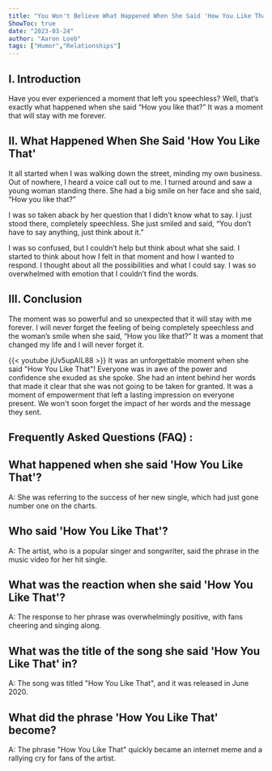 ```yaml
---
title: "You Won't Believe What Happened When She Said 'How You Like That'!"
ShowToc: true 
date: "2023-03-24"
author: "Aaron Loeb" 
tags: ["Humor","Relationships"]
---
```

## I. Introduction

Have you ever experienced a moment that left you speechless? Well, that’s exactly what happened when she said “How you like that?” It was a moment that will stay with me forever. 

## II. What Happened When She Said 'How You Like That'

It all started when I was walking down the street, minding my own business. Out of nowhere, I heard a voice call out to me. I turned around and saw a young woman standing there. She had a big smile on her face and she said, “How you like that?” 

I was so taken aback by her question that I didn’t know what to say. I just stood there, completely speechless. She just smiled and said, “You don’t have to say anything, just think about it.” 

I was so confused, but I couldn’t help but think about what she said. I started to think about how I felt in that moment and how I wanted to respond. I thought about all the possibilities and what I could say. I was so overwhelmed with emotion that I couldn’t find the words. 

## III. Conclusion

The moment was so powerful and so unexpected that it will stay with me forever. I will never forget the feeling of being completely speechless and the woman’s smile when she said, “How you like that?” It was a moment that changed my life and I will never forget it.

{{< youtube jUv5upAIL88 >}} 
It was an unforgettable moment when she said "How You Like That"! Everyone was in awe of the power and confidence she exuded as she spoke. She had an intent behind her words that made it clear that she was not going to be taken for granted. It was a moment of empowerment that left a lasting impression on everyone present. We won't soon forget the impact of her words and the message they sent.

## Frequently Asked Questions (FAQ) :
## What happened when she said 'How You Like That'?
A: She was referring to the success of her new single, which had just gone number one on the charts.

## Who said 'How You Like That'?
A: The artist, who is a popular singer and songwriter, said the phrase in the music video for her hit single.

## What was the reaction when she said 'How You Like That'?
A: The response to her phrase was overwhelmingly positive, with fans cheering and singing along.

## What was the title of the song she said 'How You Like That' in?
A: The song was titled "How You Like That", and it was released in June 2020.

## What did the phrase 'How You Like That' become?
A: The phrase "How You Like That" quickly became an internet meme and a rallying cry for fans of the artist.





